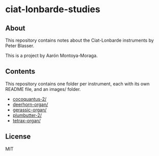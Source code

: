 # ciat-lonbarde-studies

## About

This repository contains notes about the Ciat-Lonbarde instruments by Peter Blasser.

This is a project by Aarón Montoya-Moraga.

## Contents

This repository contains one folder per instrument, each with its own README file, and an images/ folder.

* [cocoquantus-2/](cocoquantus-2)
* [deerhorn-organ/](deerhorn-organ)
* [gerassic-organ/](gerassic-organ)
* [plumbutter-2/](plumbutter-2)
* [tetrax-organ/](tetrax-organ)

## License

MIT
